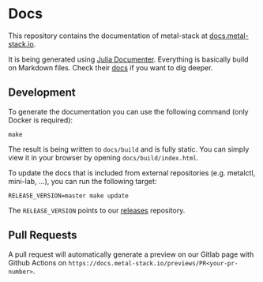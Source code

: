 # Docs

This repository contains the documentation of metal-stack at [docs.metal-stack.io](https://docs.metal-stack.io/).

It is being generated using [Julia Documenter](https://github.com/JuliaDocs/Documenter.jl). Everything is basically build on Markdown files. Check their [docs](https://juliadocs.github.io/Documenter.jl/stable/) if you want to dig deeper.

## Development

To generate the documentation you can use the following command (only Docker is required):

```
make
```

The result is being written to `docs/build` and is fully static. You can simply view it in your browser by opening `docs/build/index.html`.

To update the docs that is included from external repositories (e.g. metalctl, mini-lab, ...), you can run the following target:

```
RELEASE_VERSION=master make update
```

The `RELEASE_VERSION` points to our [releases](https://github.com/metal-stack/releases) repository.

## Pull Requests

A pull request will automatically generate a preview on our Gitlab page with Github Actions on `https://docs.metal-stack.io/previews/PR<your-pr-number>`.
